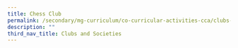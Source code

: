 ```yaml
---
title: Chess Club
permalink: /secondary/mg-curriculum/co-curricular-activities-cca/clubs-and-societies/chess-club/
description: ""
third_nav_title: Clubs and Societies
---
```

